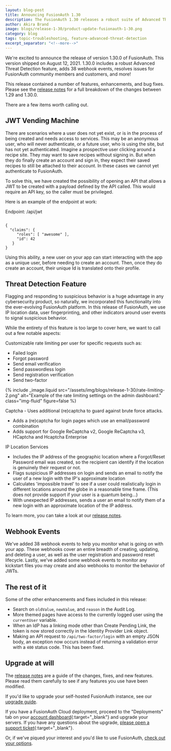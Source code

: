 ```yaml
---
layout: blog-post
title: Announcing FusionAuth 1.30
description: The FusionAuth 1.30 releases a robust suite of Advanced Threat Detection features, a JWT vending machine, myriad webhook events, and more.
author: Akira Brand
image: blogs/release-1-30/product-update-fusionauth-1-30.png
category: blog
tags: topic-troubleshooting, feature-advanced-threat-detection
excerpt_separator: "<!--more-->"
---
```


We're excited to announce the release of version 1.30.0 of FusionAuth. This version shipped on August 12, 2021. 1.30.0 includes a robust Advanced Threat Detection feature, adds 38 webhook events, resolves issues for FusionAuth community members and customers, and more! 

<!--more-->

This release contained a number of features, enhancements, and bug fixes. Please see the [release notes](/docs/v1/tech/release-notes/#version-1-30-0) for a full breakdown of the changes between 1.29 and 1.30.0. 

There are a few items worth calling out.

## JWT Vending Machine

There are scenarios where a user does not yet exist, or is in the process of being created and needs access to services. This may be an anonymous user, who will never authenticate, or a future user, who is using the site, but has not yet authenticated. Imagine a prospective user clicking around a recipe site. They may want to save recipes without signing in.  But when they do finally create an account and sign in, they expect their saved recipes to still be attached to their account.  In these cases we cannot yet authenticate to FusionAuth.

To solve this, we have created the possibility of opening an API that allows a JWT to be created with a payload defined by the API called.  This would require an API key, so the caller must be privileged.  

Here is an example of the endpoint at work: 

Endpoint: /api/jwt

```

{
  "claims": {
     "roles": [ "awesome" ],
     "id": 42
   }
}
```

Using this ability, a new user on your app can start interacting with the app as a unique user, before needing to create an account. Then, once they do create an account, their unique Id is translated onto their profile. 

## Threat Detection Feature

Flagging and responding to suspicious behavior is a huge advantage in any cybersecurity product, so naturally, we incorporated this functionality into the ever-evolving FusionAuth platform. In this release of FusionAuth, we use IP location data, user fingerprinting, and other indicators around user events to signal suspicious behavior. 

While the entirety of this feature is too large to cover here, we want to call out a few notable aspects:

Customizable rate limiting per user for specific requests such as:
 - Failed login
 - Forgot password
 - Send email verification
 - Send passwordless login
 - Send registration verification
 - Send two-factor

 {% include _image.liquid src="/assets/img/blogs/release-1-30/rate-limiting-2.png" alt="Example of the rate limiting settings on the admin dashboard." class="img-fluid" figure=false %}
 
Captcha - Uses additional (re)captcha to guard against brute force attacks. 
- Adds a (re)captcha for login pages which use an email/password combination
- Adds support for Google ReCaptcha v2, Google ReCaptcha v3, HCaptcha and Hcaptcha Enterprise

IP Location Services
- Includes the IP address of the geographic location where a Forgot/Reset Password email was created, so the recipient can identify if the location is genuinely their request or not. 
- Flags suspicious IP addresses on login and sends an email to notify the user of a new login with the IP's approximate location
- Calculates 'impossible travel' to see if a user could realistically login in different locations around the globe in a reasonable time frame. (This does not provide support if your user is a quantum being...)
- With unexpected IP addresses, sends a user an email to notify them of a new login with an approximate location of the IP address. 

To learn more, you can take a look at our [release notes](/docs/v1/tech/release-notes/#version-1-30-0). 

## Webhook Events

We've added 38 webhook events to help you monitor what is going on with your app.  These webhooks cover an entire breadth of creating, updating, and deleting a user, as well as the user registration and password reset lifecycle. Lastly, we've added some webhook events to monitor any kickstart files you may create and also webhooks to monitor the behavior of JWTs. 

## The rest of it

Some of the other enhancements and fixes included in this release:

* Search on `oldValue`, `newValue`, and `reason` in the Audit Log.
* More themed pages have access to the currently logged user using the `currentUser` variable.
* When an IdP has a linking mode other than Create Pending Link, the token is now stored correctly in the Identity Provider Link object.
* Making an API request to `/api/two-factor/login` with an empty JSON body, an exception now occurs instead of returning a validation error with a `400` status code. This has been fixed. 

## Upgrade at will

The [release notes](/docs/v1/tech/release-notes/#version-1-30-0) are a guide of the changes, fixes, and new features. Please read them carefully to see if any features you use have been modified.

If you'd like to upgrade your self-hosted FusionAuth instance, see our [upgrade guide](/docs/v1/tech/installation-guide/upgrade/). 

If you have a FusionAuth Cloud deployment, proceed to the "Deployments" tab on your [account dashboard](https://account.fusionauth.io/account/deployment/){:target="_blank"} and upgrade your servers. If you have any questions about the upgrade, [please open a support ticket](https://account.fusionauth.io/account/support/){:target="_blank"}.

Or, if we've piqued your interest and you'd like to use FusionAuth, [check out your options](/pricing/).
